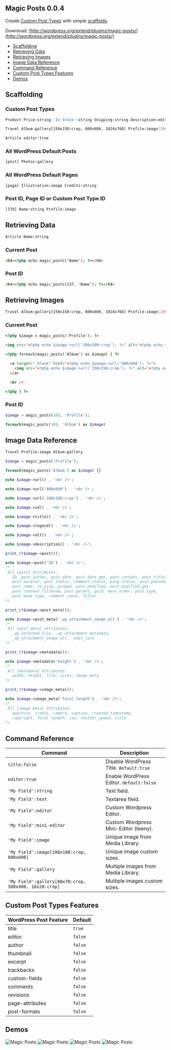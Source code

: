 Magic Posts 0.0.4
--------

Create [Custom Post Types](http://codex.wordpress.org/Post_Types#Custom_Types) with simple [scaffolds](http://en.wikipedia.org/wiki/Scaffold_\(programming\)).

Download: [http://wordpress.org/extend/plugins/magic-posts/](http://wordpress.org/extend/plugins/magic-posts/)

* [Scaffolding](#scaffolding)
* [Retrieving Data](#retrieving-data)
* [Retrieving Images](#retrieving-images)
* [Image Data Reference](#image-data-reference)
* [Command Reference](#command-reference)
* [Custom Post Types Features](#custom-post-types-features)
* [Demos](#demos)

Scaffolding
--------

### Custom Post Types

```bash
Product Price:string 'In Stock':string Shipping:string Description:editor
```

```bash
Travel Album:gallery[150x150:crop, 800x600, 1024x768] Profile:image[200x200:crop]
```

```bash
Article editor:true
```

### All WordPress Default Posts

```bash
[post] Photos:gallery
```

### All WordPress Default Pages

```bash
[page] Illustration:image Credits:string
```

### Post ID, Page ID or Custom Post Type ID
```bash
[378] Name:string Profile:image
```

Retrieving Data
--------

```bash
Article Name:string
```

### Current Post
```html
<h4><?php echo magic_posts('Name'); ?></h4>
```

### Post ID
```html
<h4><?php echo magic_posts(137, 'Name'); ?></h4>
```

Retrieving Images
--------

```bash
Travel Album:gallery[150x150:crop, 800x600, 1024x768] Profile:image[200x200:crop]
```

### Current Post

```html
<?php $image = magic_posts('Profile'); ?>
 
<img src="<?php echo $image->url('200x200:crop'); ?>" alt="<?php echo $image->alt(); ?>" />
```

```html
<?php foreach(magic_posts('Album') as $image) { ?>

  <a target="_blank" href="<?php echo $image->url('800x600'); ?>">
    <img src="<?php echo $image->url('150x150:crop'); ?>" alt="<?php echo $image->alt(); ?>" />
  </a>

  <br />

<?php } ?>
 ```

### Post ID
```php
$image = magic_posts(169, 'Profile');
```

```php
foreach(magic_posts(169, 'Album') as $image)
 ```

Image Data Reference
--------

```bash
Travel Profile:image Album:gallery
```

```php
$image = magic_posts('Profile');
 ```

```php
foreach(magic_posts('Album') as $image) {}
 ```
 
 ```php
echo $image->url() . '<br />';

echo $image->url('800x600') . '<br />';

echo $image->url('100x100:crop') . '<br />';

echo $image->id() . '<br />';

echo $image->title() . '<br />';

echo $image->legend() . '<br />';

echo $image->alt() . '<br />';

echo $image->description() . '<br />';

print_r($image->post());

echo $image->post('ID') . '<br />';
/*
  All [post] attributes:
    ID, post_author, post_date, post_date_gmt, post_content, post_title,
    post_excerpt, post_status, comment_status, ping_status, post_password,
    post_name, to_ping, pinged, post_modified, post_modified_gmt,
    post_content_filtered, post_parent, guid, menu_order, post_type,
    post_mime_type, comment_count, filter
*/

print_r($image->post_meta());

echo $image->post_meta('_wp_attachment_image_alt') . '<br />';
/*
  All [post_meta] attributes:
    _wp_attached_file, _wp_attachment_metadata,
    _wp_attachment_image_alt, _edit_lock
*/

print_r($image->metadata());

echo $image->metadata('height') . '<br />';
/*
  All [metadata] attributes:
    width, height, file, sizes, image_meta
*/

print_r($image->image_meta());

echo $image->image_meta('focal_length') . '<br />';
/*
  All [image_meta] attributes:
    aperture, credit, camera, caption, created_timestamp,
    copyright, focal_length, iso, shutter_speed, title
*/
 ```

Command Reference
--------

Command | Description
--- | ---
`title:false` | Disable WordPress Title. `default:true`
`editor:true` | Enable WordPress Editor. `default:false`
`'My Field':string` | Text field.
`'My Field':text` | Textarea field.
`'My Field':editor` | Custom Wordpress Editor.
`'My Field':mini-editor` | Custom Wordpress Mini-Editor (teeny).
`'My Field':image` | Unique image from Media Library.
`'My Field':image[100x100:crop, 800x600]` | Unique image custom sizes.
`'My Field':gallery` | Multiple images from Media Library.
`'My Field':gallery[80x70:crop, 500x400, 10x20:crop]` | Multiple images custom sizes.

Custom Post Types Features
--------

WordPress Post Feature | Default
--- | ---
title | `true`
editor | `false`
author | `false`
thumbnail | `false`
excerpt | `false`
trackbacks | `false`
custom-fields | `false`
comments | `false`
revisions | `false`
page-attributes | `false`
post-formats | `false`

Demos
--------

![Magic Posts](http://gbaptista.com/images/m-p-04-s.png "Magic Posts")
![Magic Posts](http://gbaptista.com/images/m-p-01-s-b.png "Magic Posts")
![Magic Posts](http://gbaptista.com/images/m-p-02-s.png "Magic Posts")
![Magic Posts](http://gbaptista.com/images/m-p-03-s.png "Magic Posts")